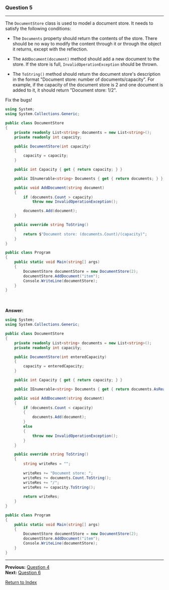 ### Question 5

---

The `DocumentStore` class is used to model a document store. It needs to satisfy the following conditions:

* The `Documents` property should return the contents of the store. There should be no way to modify the content through it or through the object it returns, except with the reflection.

* The `AddDocument(document)` method should add a new document to the store. If the store is full, `InvalidOperationException` should be thrown.

* The `ToString()` method should return the document store's description in the format "Document store: number of documents/capacity". For example, if the capacity of the document store is 2 and one document is added to it, it should return "Document store: 1/2".

Fix the bugs!

```csharp
using System;
using System.Collections.Generic;

public class DocumentStore
{
    private readonly List<string> documents = new List<string>();
    private readonly int capacity;

    public DocumentStore(int capacity)
    {
        capacity = capacity;
    }

    public int Capacity { get { return capacity; } }

    public IEnumerable<string> Documents { get { return documents; } }

    public void AddDocument(string document)
    {
        if (documents.Count > capacity)
            throw new InvalidOperationException();

        documents.Add(document);
    }

    public override string ToString()
    {
        return $"Document store: (documents.Count)/(capacity)";
    }
}

public class Program
{
    public static void Main(string[] args)
    {
        DocumentStore documentStore = new DocumentStore(2);
        documentStore.AddDocument("item");
        Console.WriteLine(documentStore);
    }
}
```

\
\
**Answer:**

```csharp
using System;
using System.Collections.Generic;

public class DocumentStore
{
    private readonly List<string> documents = new List<string>();
    private readonly int capacity;

    public DocumentStore(int enteredCapacity)
    {
        capacity = enteredCapacity;
    }

    public int Capacity { get { return capacity; } }

    public IEnumerable<string> Documents { get { return documents.AsReadOnly(); } }

    public void AddDocument(string document)
    {
        if (documents.Count < capacity)
        {
            documents.Add(document);
        }
        else
        {
            throw new InvalidOperationException();
        }
    }

    public override string ToString()
    {
        string writeRes = "";
        
        writeRes += "Document store: ";
        writeRes += documents.Count.ToString();
        writeRes += "/";
        writeRes += capacity.ToString();
        
        return writeRes;
    }
}

public class Program
{
    public static void Main(string[] args)
    {
        DocumentStore documentStore = new DocumentStore(2);
        documentStore.AddDocument("item");
        Console.WriteLine(documentStore);
    }
}
```


---

**Previous:** [Question 4](./question4.md)  
**Next:** [Question 6](./question6.md)

[Return to Index](../readme.md)